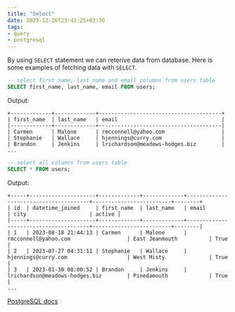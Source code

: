 ```yaml
---
title: "Select"
date: 2023-12-26T23:41:25+03:30
tags:
- query
- postgresql
---
```


By using `SELECT` statement we can reterive data from database.
Here is some examples of fetching data with `SELECT`.

```sql
-- select first_name, last_name and email columns from users table
SELECT first_name, last_name, email FROM users;
```
Output:
```
+-------------+-------------+---------------------------------------+
| first_name  | last_name   | email                                 |
|-------------+-------------+---------------------------------------|
| Carmen      | Malone      | rmcconnell@yahoo.com                  |
| Stephanie   | Wallace     | hjennings@curry.com                   |
| Brandon     | Jenkins     | lrichardson@meadows-hodges.biz        |
...
```

```sql
-- select all columns from users table
SELECT * FROM users;
```
Output:
```
+-----+---------------------+-------------+-------------+---------------------------------------+-------------------------+--------+
| id  | datetime_joined     | first_name  | last_name   | email                                 | city                    | active |
|-----+---------------------+-------------+-------------+---------------------------------------+-------------------------+--------|
| 1   | 2023-08-18 21:44:13 | Carmen      | Malone      | rmcconnell@yahoo.com                  | East Jeanmouth          | True   |
| 2   | 2023-07-27 04:31:11 | Stephanie   | Wallace     | hjennings@curry.com                   | West Misty              | True   |
| 3   | 2023-01-30 08:00:52 | Brandon     | Jenkins     | lrichardson@meadows-hodges.biz        | Pinedamouth             | True   |
...
```
[PostgreSQL docs](https://www.postgresql.org/docs/current/sql-select.html)
